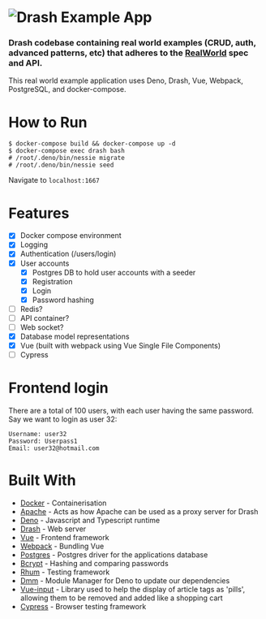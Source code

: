# ![Drash Example App](logo.png)

### Drash codebase containing real world examples (CRUD, auth, advanced patterns, etc) that adheres to the [RealWorld](https://github.com/gothinkster/realworld-example-apps) spec and API.

This real world example application uses Deno, Drash, Vue, Webpack, PostgreSQL,
and docker-compose.

# How to Run

```
$ docker-compose build && docker-compose up -d
$ docker-compose exec drash bash
# /root/.deno/bin/nessie migrate
# /root/.deno/bin/nessie seed
```

Navigate to `localhost:1667`

# Features

- [x] Docker compose environment
- [x] Logging
- [x] Authentication (/users/login)
- [x] User accounts
  - [x] Postgres DB to hold user accounts with a seeder
  - [x] Registration
  - [x] Login
  - [x] Password hashing
- [ ] Redis?
- [ ] API container?
- [ ] Web socket?
- [x] Database model representations
- [x] Vue (built with webpack using Vue Single File Components)
- [ ] Cypress

# Frontend login

There are a total of 100 users, with each user having the same password. Say we
want to login as user 32:

```
Username: user32
Password: Userpass1
Email: user32@hotmail.com
```

# Built With

- [Docker](https://www.docker.com/) - Containerisation
- [Apache](https://httpd.apache.org/) - Acts as how Apache can be used as a
  proxy server for Drash
- [Deno](https://deno.land) - Javascript and Typescript runtime
- [Drash](https://drash.land/drash) - Web server
- [Vue](https://vuejs.org/) - Frontend framework
- [Webpack](https://webpack.js.org/) - Bundling Vue
- [Postgres](https://github.com/deno-postgres/deno-postgres) - Postgres driver
  for the applications database
- [Bcrypt](https://github.com/jamesbroadberry/deno-bcrypt/tree/master) - Hashing
  and comparing passwords
- [Rhum](https://github.com/drashland/rhum) - Testing framework
- [Dmm](https://github.com/drashland/dmm) - Module Manager for Deno to update
  our dependencies
- [Vue-input](https://www.npmjs.com/package/@johmun/vue-tags-input) - Library
  used to help the display of article tags as 'pills', allowing them to be
  removed and added like a shopping cart
- [Cypress](https://cypress.io/) - Browser testing framework
